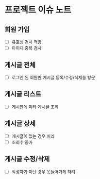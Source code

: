 # 프로젝트 이슈 노트
## 회원 가입
* [ ] 유효성 검사 적용 
* [ ] 아이디 중복 검사

## 게시글 전체
* [ ] 로그인 된 회뭔만 게시글 등록/수정/삭제를 방문

## 게시글 리스트
* [ ] 게시판에 따라 게시글 조회

## 게시글 상세
* [ ] 게시글이 없는 경우 처리
* [ ] 조회수 증가 

## 게시글 수정/삭제
* [ ] 작성자가 아닌 경우 못들어가게 처리
